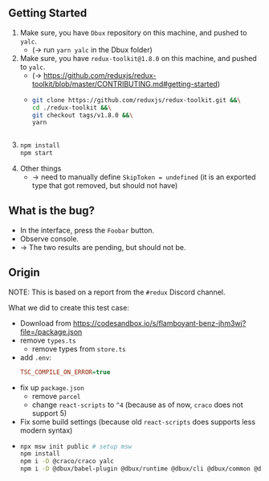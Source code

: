 ## Getting Started

1. Make sure, you have `Dbux` repository on this machine, and pushed to `yalc`.
   * (→ run `yarn yalc` in the Dbux folder)
2. Make sure, you have `redux-toolkit@1.8.0` on this machine, and pushed to `yalc`.
   * (→ https://github.com/reduxjs/redux-toolkit/blob/master/CONTRIBUTING.md#getting-started)
   * ```bash
     git clone https://github.com/reduxjs/redux-toolkit.git &&\
     cd ./redux-toolkit &&\
     git checkout tags/v1.8.0 &&\
     yarn
   ```
3. ```bash
   npm install
   npm start
   ```
4. Other things
   * → need to manually define `SkipToken = undefined` (it is an exported type that got removed, but should not have)

## What is the bug?

* In the interface, press the `Foobar` button.
* Observe console.
* → The two results are pending, but should not be.


## Origin

NOTE: This is based on a report from the `#redux` Discord channel.

What we did to create this test case:


* Download from https://codesandbox.io/s/flamboyant-benz-jhm3wj?file=/package.json
* remove `types.ts`
  * remove types from `store.ts`
* add `.env`:
  ```ini
  TSC_COMPILE_ON_ERROR=true
  ```
* fix up `package.json`
  * remove `parcel`
  * change `react-scripts` to `^4` (because as of now, `craco` does not support 5)
* Fix some build settings (because old `react-scripts` does supports less modern syntax)
* ```bash
  npx msw init public # setup msw
  npm install
  npm i -D @craco/craco yalc
  npm i -D @dbux/babel-plugin @dbux/runtime @dbux/cli @dbux/common @dbux/common-node @dbux/babel-register-fork
  ```